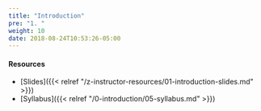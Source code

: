 ```yaml
---
title: "Introduction"
pre: "1. "
weight: 10
date: 2018-08-24T10:53:26-05:00
---
```


#### Resources

* [Slides]({{< relref "/z-instructor-resources/01-introduction-slides.md" >}})
* [Syllabus]({{< relref "/0-introduction/05-syllabus.md" >}})
